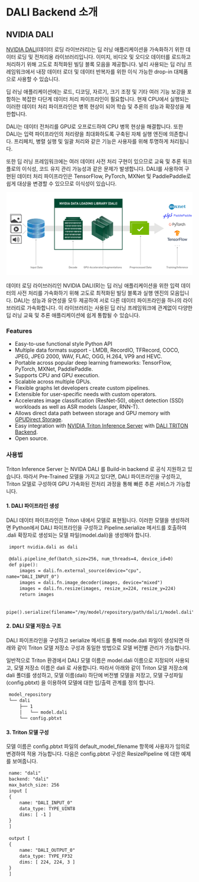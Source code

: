 # DALI Backend 소개



## NVIDIA DALI&#x20;

[NVIDIA DALI](https://github.com/NVIDIA/DALI)(데이터 로딩 라이브러리)는 딥 러닝 애플리케이션을 가속화하기 위한 데이터 로딩 및 전처리용 라이브러리입니다. 이미지, 비디오 및 오디오 데이터를 로드하고 처리하기 위해 고도로 최적화된 빌딩 블록 모음을 제공합니다. 널리 사용되는 딥 러닝 프레임워크에서 내장 데이터 로더 및 데이터 반복자를 위한 이식 가능한 drop-in 대체품으로 사용할 수 있습니다.

딥 러닝 애플리케이션에는 로드, 디코딩, 자르기, 크기 조정 및 기타 여러 기능 보강을 포함하는 복잡한 다단계 데이터 처리 파이프라인이 필요합니다. 현재 CPU에서 실행되는 이러한 데이터 처리 파이프라인은 병목 현상이 되어 학습 및 추론의 성능과 확장성을 제한합니다.

DALI는 데이터 전처리를 GPU로 오프로드하여 CPU 병목 현상을 해결합니다. 또한 DALI는 입력 파이프라인의 처리량을 최대화하도록 구축된 자체 실행 엔진에 의존합니다. 프리페치, 병렬 실행 및 일괄 처리와 같은 기능은 사용자를 위해 투명하게 처리됩니다.

또한 딥 러닝 프레임워크에는 여러 데이터 사전 처리 구현이 있으므로 교육 및 추론 워크플로의 이식성, 코드 유지 관리 가능성과 같은 문제가 발생합니다. DALI를 사용하여 구현된 데이터 처리 파이프라인은 TensorFlow, PyTorch, MXNet 및 PaddlePaddle로 쉽게 대상을 변경할 수 있으므로 이식성이 있습니다.

![DALI Backend Architecture](https://github.com/NVIDIA/DALI/raw/main/dali.png)

데이터 로딩 라이브러리인 NVIDIA DALI(R)는 딥 러닝 애플리케이션을 위한 입력 데이터의 사전 처리를 가속화하기 위해 고도로 최적화된 빌딩 블록과 실행 엔진의 모음입니다. DALI는 성능과 유연성을 모두 제공하여 서로 다른 데이터 파이프라인을 하나의 라이브러리로 가속화합니다. 이 라이브러리는 사용된 딥 러닝 프레임워크에 관계없이 다양한 딥 러닝 교육 및 추론 애플리케이션에 쉽게 통합될 수 있습니다.

### Features

* Easy-to-use functional style Python API
* Multiple data formats support - LMDB, RecordIO, TFRecord, COCO, JPEG, JPEG 2000, WAV, FLAC, OGG, H.264, VP9 and HEVC.
* Portable across popular deep learning frameworks: TensorFlow, PyTorch, MXNet, PaddlePaddle.
* Supports CPU and GPU execution.
* Scalable across multiple GPUs.
* Flexible graphs let developers create custom pipelines.
* Extensible for user-specific needs with custom operators.
* Accelerates image classification (ResNet-50), object detection (SSD) workloads as well as ASR models (Jasper, RNN-T).
* Allows direct data path between storage and GPU memory with [GPUDirect Storage](https://developer.nvidia.com/gpudirect-storage).
* Easy integration with [NVIDIA Triton Inference Server](https://developer.nvidia.com/nvidia-triton-inference-server) with [DALI TRITON Backend](https://github.com/triton-inference-server/dali\_backend).
* Open source.



### 사용법

Triton Inference Server 는 NVIDA DALI 를 Build-in backend 로 공식 지원하고 있습니다. 따라서 Pre-Trained 모델을 가지고 있다면, DALI 파이프라인을 구성하고, Triton 모델로 구성하여 GPU 가속화된 전처리 과정을 통해 빠른 추론 서비스가 가능합니다.

#### 1. DALI 파이프라인 생성

DALI 데이터 파이프라인은 Triton 내에서 모델로 표현됩니다. 이러한 모델을 생성하려면 Python에서 DALI 파이프라인을 구성하고 Pipeline.serialize 메서드를 호출하여 .dali 확장자로 생성되는 모델 파일(model.dali)을 생성해야 합니다.

```
 import nvidia.dali as dali

 @dali.pipeline_def(batch_size=256, num_threads=4, device_id=0)
 def pipe():
     images = dali.fn.external_source(device="cpu", name="DALI_INPUT_0")
     images = dali.fn.image_decoder(images, device="mixed")
     images = dali.fn.resize(images, resize_x=224, resize_y=224)
     return images

 pipe().serialize(filename="/my/model/repository/path/dali/1/model.dali")
```

#### 2. DALI 모델 저장소 구조

DALI 파이프라인을 구성하고 serialize 메서드를 통해 mode.dali 파일이 생성되면 아래와 같이 Triton 모델 저장소 구성과 동일한 방법으로 모델 버전별 관리가 가능합니다.

일반적으로 Triton 환경에서 DALI 모델 이름은 model.dali 이름으로 지정되어 사용되고, 모델 저장소 이름은 dali 로 사용합니다. 따라서 아래와 같이 Triton 모델 저장소에 dali 폴더를 생성하고, 모델 이름(dali) 하단에 버전별 모델을 저장고, 모델 구성파일(config.pbtxt) 을 이용하여 모델에 대한 입/출력 관계를 정의 합니다.

```
 model_repository
 └── dali
     ├── 1
     │   └── model.dali
     └── config.pbtxt
```

#### 3. Triton 모델 구성

모델 이름은 config.pbtxt 파일의 default\_model\_filename 항목에 사용자가 임의로 변경하여 적용 가능합니다. 다음은  config.pbtxt 구성은 ResizePipeline 에 대한 예제를 보여줍니다.

```
 name: "dali"
 backend: "dali"
 max_batch_size: 256
 input [
 {
     name: "DALI_INPUT_0"
     data_type: TYPE_UINT8
     dims: [ -1 ]
 }
 ]

 output [
 {
     name: "DALI_OUTPUT_0"
     data_type: TYPE_FP32
     dims: [ 224, 224, 3 ]
 }
 ]
```
